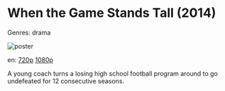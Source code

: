 # When the Game Stands Tall (2014)

Genres: drama

![poster](http://image.tmdb.org/t/p/w500/fN1hYn28yBbXFX6oq8AX70XP4nr.jpg)

en:
  [720p](magnet:?xt=urn:btih:E56033C3356DFB19C0F7A802FD6F34D11EB40BF4&tr=udp://glotorrents.pw:6969/announce&tr=udp://tracker.opentrackr.org:1337/announce&tr=udp://torrent.gresille.org:80/announce&tr=udp://tracker.openbittorrent.com:80&tr=udp://tracker.coppersurfer.tk:6969&tr=udp://tracker.leechers-paradise.org:6969&tr=udp://p4p.arenabg.ch:1337&tr=udp://tracker.internetwarriors.net:1337)
  [1080p](magnet:?xt=urn:btih:52D76F91FDB64F8BA472811DFF6552C5EE9DFE4B&tr=udp://glotorrents.pw:6969/announce&tr=udp://tracker.opentrackr.org:1337/announce&tr=udp://torrent.gresille.org:80/announce&tr=udp://tracker.openbittorrent.com:80&tr=udp://tracker.coppersurfer.tk:6969&tr=udp://tracker.leechers-paradise.org:6969&tr=udp://p4p.arenabg.ch:1337&tr=udp://tracker.internetwarriors.net:1337)
  


A young coach turns a losing high school football program around to go undefeated for 12 consecutive seasons.